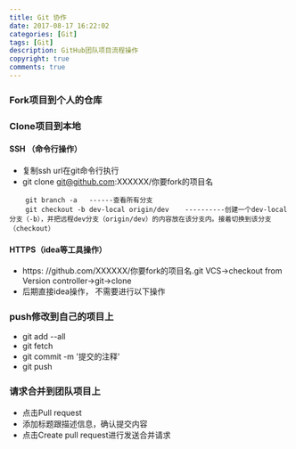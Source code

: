 ```yaml
---
title: Git 协作
date: 2017-08-17 16:22:02
categories: [Git]
tags: [Git]
description: GitHub团队项目流程操作
copyright: true
comments: true
---
```

<!-- more -->
### Fork项目到个人的仓库
### Clone项目到本地
#### SSH （命令行操作）
* 复制ssh url在git命令行执行
* git clone git@github.com:XXXXXX/你要fork的项目名
```
    git branch -a   ------查看所有分支
    git checkout -b dev-local origin/dev    ----------创建一个dev-local分支（-b），并把远程dev分支（origin/dev）的内容放在该分支内。接着切换到该分支（checkout）
```
#### HTTPS（idea等工具操作）
* https: //github.com/XXXXXX/你要fork的项目名.git
	VCS->checkout from Version controller->git->clone
* 后期直接idea操作， 不需要进行以下操作

### push修改到自己的项目上
* git add --all
* git fetch
* git commit -m '提交的注释'
* git push 

### 请求合并到团队项目上
* 点击Pull request
* 添加标题跟描述信息，确认提交内容
* 点击Create pull request进行发送合并请求